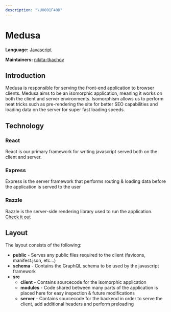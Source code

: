 ```yaml
---
description: "\U0001F40D"
---
```


# Medusa

**Language:** [Javascript](https://developer.mozilla.org/en-US/docs/Learn/JavaScript/First_steps/What_is_JavaScript)

**Maintainers:** [nikita-tkachov](https://github.com/nikita-tkachov)

## Introduction

Medusa is responsible for serving the front-end application to browser clients. Medusa aims to be an isomorphic application, meaning it works on both the client and server environments. Isomorphism allows us to perform neat tricks such as pre-rendering the site for better SEO capabilities and loading data on the server for super fast loading speeds.

## Technology

### React

React is our primary framework for writing javascript served both on the client and server.

### Express

Express is the server framework that performs routing & loading data before the application is served to the user

### Razzle

Razzle is the server-side rendering library used to run the application.[ Check it out](https://razzlejs.org/)

## Layout

The layout consists of the following:

* **public** - Serves any public files required to the client \(favicons, manifest.json, etc...\)
* **schema** - Contains the GraphQL schema to be used by the javascript framework
* **src** 
  * **client** - Contains sourcecode for the isomorphic application
  * **modules** - Code shared between many parts of the application is placed here for easy inspection & future modifications
  * **server** - Contains sourcecode for the backend in order to serve the client, add additional headers and perform preloading





